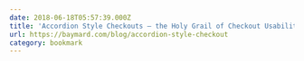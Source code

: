 ```yaml
---
date: 2018-06-18T05:57:39.000Z
title: 'Accordion Style Checkouts – the Holy Grail of Checkout Usability? - Article'
url: https://baymard.com/blog/accordion-style-checkout
category: bookmark
---
```

